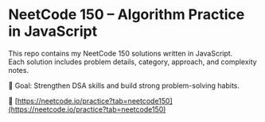 # NeetCode 150 – Algorithm Practice in JavaScript

This repo contains my NeetCode 150 solutions written in JavaScript.  
Each solution includes problem details, category, approach, and complexity notes.

🎯 Goal: Strengthen DSA skills and build strong problem-solving habits.

🔗 [https://neetcode.io/practice?tab=neetcode150](https://neetcode.io/practice?tab=neetcode150)

